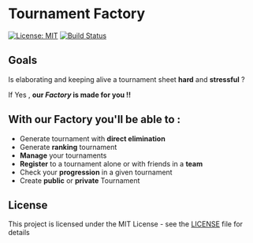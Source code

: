 Tournament Factory 
=========================
[![License: MIT](https://img.shields.io/badge/License-MIT-blue.svg)](https://opensource.org/licenses/MIT)
[![Build Status](https://travis-ci.org/JeremLa/Tournament-Factory.svg?branch=master)](https://travis-ci.org/JeremLa/Tournament-Factory)

Goals
---------------
Is elaborating and keeping alive a tournament sheet
**hard** and **stressful** ? 

If Yes , **our *Factory* is made for you !!**

With our **Factory** you'll be able to :
-------------------------------------------
 * Generate tournament with **direct elimination**
 * Generate **ranking** tournament
 * **Manage** your tournaments
 * **Register** to a tournament alone or with friends in a **team**
 * Check your **progression** in a given tournament
 * Create **public** or **private** Tournament

License
-------------------
This project is licensed under the MIT License - see the [LICENSE](./LICENSE) file for details
